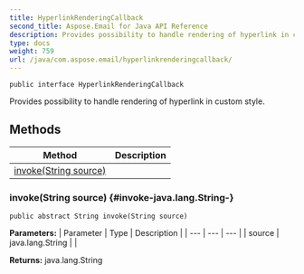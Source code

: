 ```yaml
---
title: HyperlinkRenderingCallback
second_title: Aspose.Email for Java API Reference
description: Provides possibility to handle rendering of hyperlink in custom style.
type: docs
weight: 759
url: /java/com.aspose.email/hyperlinkrenderingcallback/
---
```

```
public interface HyperlinkRenderingCallback
```

Provides possibility to handle rendering of hyperlink in custom style.
## Methods

| Method | Description |
| --- | --- |
| [invoke(String source)](#invoke-java.lang.String-) |  |
### invoke(String source) {#invoke-java.lang.String-}
```
public abstract String invoke(String source)
```




**Parameters:**
| Parameter | Type | Description |
| --- | --- | --- |
| source | java.lang.String |  |

**Returns:**
java.lang.String
